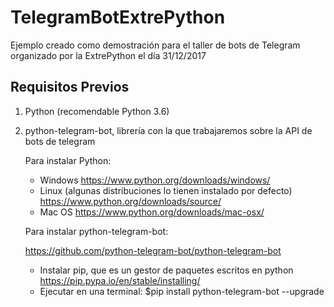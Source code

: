 # TelegramBotExtrePython
Ejemplo creado como demostración para el taller de bots de Telegram organizado por la ExtrePython el día 31/12/2017

## Requisitos Previos

1. Python (recomendable Python 3.6)
2. python-telegram-bot, librería con la que trabajaremos sobre la API de bots de telegram



    Para instalar Python:
      - Windows https://www.python.org/downloads/windows/ 
      - Linux (algunas distribuciones lo tienen instalado por defecto) https://www.python.org/downloads/source/ 
      - Mac OS https://www.python.org/downloads/mac-osx/ 


    Para instalar python-telegram-bot:

    https://github.com/python-telegram-bot/python-telegram-bot 
   
    - Instalar pip, que es un gestor de paquetes escritos en python https://pip.pypa.io/en/stable/installing/
    - Ejecutar en una terminal: $pip install python-telegram-bot --upgrade
 
